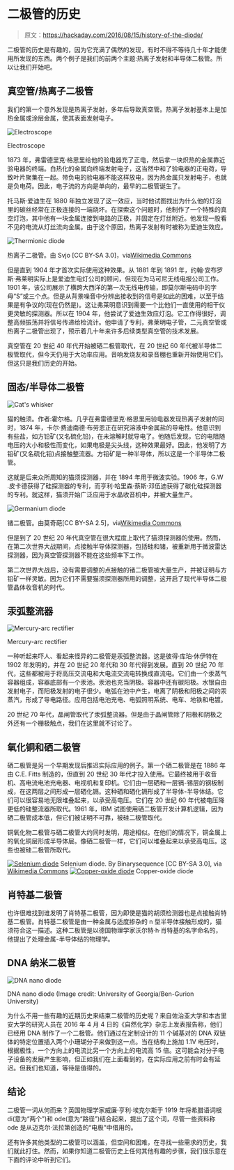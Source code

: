 # 二极管的历史

> 原文：<https://hackaday.com/2016/08/15/history-of-the-diode/>

二极管的历史是有趣的，因为它充满了偶然的发现，有时不得不等待几十年才能使用所发现的东西。两个例子是我们的前两个主题:热离子发射和半导体二极管。所以让我们开始吧。

## 真空管/热离子二极管

我们的第一个意外发现是热离子发射，多年后导致真空管。热离子发射基本上是加热金属或涂层金属，使其表面发射电子。

![Electroscope](img/305042d2623168d9990b569b7c6ac0bd.png)

Electroscope

1873 年，弗雷德里克·格思里给他的验电器充了正电，然后拿一块炽热的金属靠近验电器的终端。白热化的金属向终端发射电子，这当然中和了验电器的正电荷，导致叶片聚集在一起。带负电的验电器不能这样放电，因为热金属只发射电子，也就是负电荷。因此，电子流的方向是单向的，最早的二极管诞生了。

托马斯·爱迪生在 1880 年独立发现了这一效应，当时他试图找出为什么他的灯泡里的碳丝经常在正极连接的一端烧坏。在探索这个问题时，他制作了一个特殊的真空灯泡，其中他有一块金属连接到电路的正极，并固定在灯丝附近。他发现一股看不见的电流从灯丝流向金属。由于这个原因，热离子发射有时被称为爱迪生效应。

![Thermionic diode](img/36e76f7a82decaf14f07d8c2732a9321.png)

热离子二极管。由 Svjo [CC BY-SA 3.0]，via[Wikimedia Commons](https://en.wikipedia.org/wiki/File:Diode-english-text.svg)

但是直到 1904 年才首次实际使用这种效果。从 1881 年到 1891 年，约翰·安布罗斯·弗莱明实际上是爱迪生电灯公司的顾问，但现在为马可尼无线电报公司工作。1901 年，该公司展示了横跨大西洋的第一次无线电传输，即莫尔斯电码中的字母“S”或三个点。但是从背景噪音中分辨出接收到的信号是如此的困难，以至于结果是有争议的(现在仍然是)。这让弗莱明意识到需要一个比他们一直使用的相干仪更灵敏的探测器。所以在 1904 年，他尝试了爱迪生效应灯泡。它工作得很好，调整高频振荡并将信号传递给检流计。他申请了专利，弗莱明电子管，二元真空管或热离子二极管出现了，预示着几十年来许多后续类型真空管的技术发展。

真空管在 20 世纪 40 年代开始被硒二极管取代，在 20 世纪 60 年代被半导体二极管取代，但今天仍用于大功率应用。音响发烧友和录音棚也重新开始使用它们。但这只是我们历史的开始。

## 固态/半导体二极管

![Cat's whisker](img/cd2e841792508b279b92c47457d14b0d.png)

猫的触须。作者:霍尔格。几乎在弗雷德里克·格思里用验电器发现热离子发射的同时，1874 年，卡尔·费迪南德·布劳恩正在研究溶液中金属盐的导电性。他意识到有些盐，如方铅矿(又名硫化铅)，在未溶解时就导电了。他随后发现，它的电阻随电压的大小和极性而变化，如果电极是尖头线，这种效果最好。因此，他发明了方铅矿(又名硫化铅)点接触整流器。方铅矿是一种半导体，所以这是一个半导体二极管。

这就是后来众所周知的猫须探测器，并在 1894 年用于微波实验。1906 年，G.W .皮卡德获得了硅探测器的专利，而亨利·哈里森·蔡斯·邓伍迪获得了碳化硅探测器的专利。就这样，猫须开始广泛应用于水晶收音机中，并被大量生产。

![Germanium diode](img/54a24ebdeddceb718f5c2433323c1891.png)

锗二极管。由莫奇葩[CC BY-SA 2.5]，via[Wikimedia Commons](https://en.wikipedia.org/wiki/File:Diode-closeup.jpg)

但是到了 20 世纪 20 年代真空管在很大程度上取代了猫须探测器的使用。然而，在第二次世界大战期间，点接触半导体探测器，包括硅和锗，被重新用于微波雷达探测器，因为真空管探测器不能在这些频率下工作。

第二次世界大战后，没有需要调整的点接触的锗二极管被大量生产，并被证明与方铅矿一样灵敏。因为它们不需要猫须探测器所用的调整，这开启了现代半导体二极管晶体收音机的时代。

## 汞弧整流器

![Mercury-arc rectifier](img/1043c2abd0563ef68258cba4559d742a.png)

Mercury-arc rectifier

一种听起来吓人、看起来怪异的二极管是汞弧整流器。这是彼得·库珀·休伊特在 1902 年发明的，并在 20 世纪 20 年代和 30 年代得到发展。直到 20 世纪 70 年代，这些都被用于将高压交流电和大电流交流电转换成直流电。它们由一个汞蒸气容器组成，容器底部有一个汞池。汞池也充当阴极。容器中还有碳阳极。水银自由发射电子，而阳极发射的电子很少。电弧在池中产生，电离了阴极和阳极之间的汞蒸汽，形成了导电路径。应用包括电池充电、电弧照明系统、电车、地铁和电镀。

20 世纪 70 年代，晶闸管取代了汞弧整流器。但是由于晶闸管除了阳极和阴极之外还有一个栅极触点，我们在这里就不讨论了。

## 氧化铜和硒二极管

硒二极管是另一个早期发现后推迟实际应用的例子。第一个硒二极管是在 1886 年由 C.E. Fitts 制造的，但直到 20 世纪 30 年代才投入使用。它最终被用于收音机、高电流电池充电器、电视机和复印机。它们由一层硒和一层镉-锡层的钢板制成，在这两层之间形成一层硒化镉。这种硒和硒化镉形成了半导体-半导体结。它们可以很容易地无限堆叠起来，以承受高电压。它们在 20 世纪 60 年代被电压降更低的硅整流器所取代。1961 年，IBM 试图使用硒二极管开发计算机逻辑，因为硒二极管成本低，但它们被证明不可靠，被硅二极管取代。

铜氧化物二极管与硒二极管大约同时发明，用途相似。在他们的情况下，铜金属上的氧化铜层形成半导体层。像硒二极管一样，它们可以堆叠起来以承受高电压。这些也被硅二极管所取代。

 [![Selenium diode](img/5359f9623155026930101102f4c32592.png "Selenium diode")](https://hackaday.com/2016/08/15/history-of-the-diode/selenium_rectifier/) Selenium diode. By Binarysequence [CC BY-SA 3.0], via [Wikimedia Commons](https://en.wikipedia.org/wiki/File:Selenium_Rectifier.jpg) [![Copper-oxide diode](img/29504fbff39e5257f37e7ca528a8731f.png "Copper-oxide diode")](https://hackaday.com/2016/08/15/history-of-the-diode/copper_oxide_diode_koxydul2/) Copper-oxide diode

## 肖特基二极管

也许很难找到谁发明了肖特基二极管，因为即使是猫的胡须检测器也是点接触肖特基二极管。肖特基二极管是由一种金属与适度掺杂的 n 型半导体接触形成的，猫须符合这一描述。这种二极管是以德国物理学家沃尔特·h·肖特基的名字命名的，他提出了处理金属-半导体结的物理学。

## DNA 纳米二极管

![DNA nano diode](img/5e64c7d3e33da396e0d9f559279e3c50.png)

DNA nano diode (Image credit: University of Georgia/Ben-Gurion University)

为什么不用一些有趣的近期历史来结束二极管的历史呢？来自佐治亚大学和本古里安大学的研究人员在 2016 年 4 月 4 日的《自然化学》杂志上发表报告称，他们已经用 DNA 制作了一个二极管。他们通过在定制设计的 11 个碱基对的 DNA 双链体的特定位置插入两个小珊瑚分子来做到这一点。当在结构上施加 1.1V 电压时，根据极性，一个方向上的电流比另一个方向上的电流高 15 倍。这可能会对分子电子设备的发展产生影响，但正如我们在上面看到的，在实际应用之前有时会有延迟。但我们也知道，等待是值得的。

## 结论

二极管一词从何而来？英国物理学家威廉·亨利·埃克尔斯于 1919 年将希腊语词根 di(意为“两个”)和 ode(意为“路径”)结合起来，提出了这个词，尽管一些资料称 ode 是从迈克尔·法拉第创造的“电极”中借用的。

还有许多其他类型的二极管可以涵盖，但空间和困难，在寻找一些需求的历史，我们就此打住。然而，如果你知道二极管历史上任何其他有趣的步骤，我们很乐意在下面的评论中听到它们。